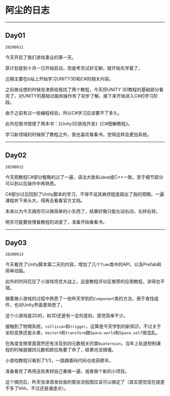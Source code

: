 # 阿尘的日志

---

## Day01
`20200911`

今天开启了我们游戏事业的第一天。

原计划是到十月一日开始启动，但是考完试好无聊，就开始先学着了。

近期主要在b站上开始学习UNITY3D和C#的相关内容。

之前做设想的时候张津原给我找了两个教程，今天将UNITY 3D教程的基础部分看完了，对UNITY的基础功能和操作有了初步了解，接下来开始进入C#的学习阶段。

由于之前有过一些编程经验，所以C#学习应该要不了多久。

此外在图书馆借了两本书：《Unity3D游戏开发》《C#图解教程》。

学习新领域的时候除了教程之外，我也喜欢看看书，觉得这样会更加系统。

---

## Day02
`20200912`

今天把教程C#部分粗略的过了一遍，语法大致和Java或C++一致，至于细节部分可以到以后操作中再熟悉。

C#部分过后回到了Unity脚本的学习，不得不说其麻烦程度超出了我的预期，一遍课程听下来头大，得再去看看官方文档。

本来以为今天搞完可以做简单的小东西了，结果好像只能左动右动，左转右转。

明天可能要放慢看教程的进度了，准备开始看看书。

---

## Day03
`20200913`

今天看完了Unity脚本第二天的内容，增加了几个`Time`类中的API，以及Prefab和简单动画。

此外的时间花在了小游戏坦克大战上，这是教程评论区推荐的应用教程，讲得也不错。

跟着做小游戏的过程中熟悉了一些昨天学到的`Component`类的方法，用于查找组件，也对Unity界面更熟悉了。

这个小游戏是2D的，和3D还是有一定的差别，感觉简单不少。

接触到了物理系统，`collision`和`trigger`，这算是今天学到的新知识，不过关于坐标变换还是头晕，`Vector3`和`transform`跟`Space.world`和`Space.self`很混乱。

在角度变换里面竟然还有涉及到四元数相关的类`Quaternion`，当年上轨道控制课程的时候就被四元数和欧拉角要了命了，结果也没搞懂。

小游戏教程只看到了1/3，一路跟着码代码也收获颇丰。

准备看完了再用这些素材自己重做一遍，或者做个新的小项目。

这个搞完后，昨天张津源发给我的那张流程图应该可以搞定了（其实感觉现在就差不多了hhh，不过还是谦虚点）。
